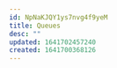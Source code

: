 ```yaml
---
id: NpNaKJQY1ys7nvg4f9yeM
title: Queues
desc: ""
updated: 1641702457240
created: 1641700368126
---
```

